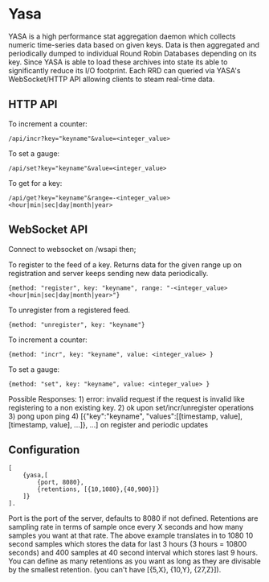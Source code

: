 Yasa
====

YASA is a high performance stat aggregation daemon which collects numeric time-series data based on given keys.
Data is then aggregated and periodically dumped to individual Round Robin Databases depending on its key.
Since YASA is able to load these archives into state its able to significantly reduce its I/O footprint.
Each RRD can queried via YASA's WebSocket/HTTP API allowing clients to steam real-time data.

HTTP API
--------
To increment a counter:

	/api/incr?key="keyname"&value=<integer_value>

To set a gauge:

	/api/set?key="keyname"&value=<integer_value>

To get for a key:

	/api/get?key="keyname"&range=-<integer_value><hour|min|sec|day|month|year>


WebSocket API
-------------

Connect to websocket on /wsapi then;

To register to the feed of a key. Returns data for the given range up on registration and
server keeps sending new data periodically.

	{method: "register", key: "keyname", range: "-<integer_value><hour|min|sec|day|month|year>"}

To unregister from a registered feed.

	{method: "unregister", key: "keyname"}

To increment a counter:

	{method: "incr", key: "keyname", value: <integer_value> }

To set a gauge:

	{method: "set", key: "keyname", value: <integer_value> }

Possible Responses:
	1) error: invalid request
		if the request is invalid like registering to a non existing key.
	2) ok
		upon set/incr/unregister operations
	3) pong
		upon ping
	4) [{"key":"keyname", "values":[[timestamp, value], [timestamp, value], ...]}, ...]
		on register and periodic updates


Configuration
-------------

	[
		{yasa,[
			{port, 8080},
			{retentions, [{10,1080},{40,900}]}
		]}
	].

Port is the port of the server, defaults to 8080 if not defined.
Retentions are sampling rate in terms of sample once every X seconds and how many samples you want at that rate. 
The above example translates in to 1080 10 second samples which stores the data for last 3 hours (3 hours = 10800 seconds) and 400 samples at 40 second interval which stores last 9 hours. You can define as many retentions as you want as long as they are divisable by the smallest retention. (you can't have [{5,X}, {10,Y}, {27,Z}]).
